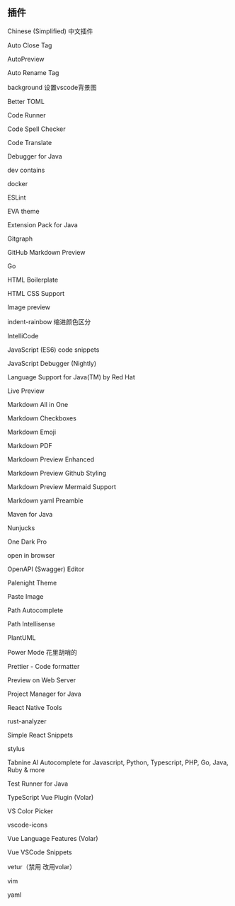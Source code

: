 ## 插件
Chinese (Simplified) 中文插件

Auto Close Tag

AutoPreview

Auto Rename Tag

background  设置vscode背景图

Better TOML

Code Runner

Code Spell Checker

Code Translate

Debugger for Java

dev contains

docker

ESLint

EVA theme

Extension Pack for Java

Gitgraph

GitHub Markdown Preview

Go

HTML Boilerplate

HTML CSS Support

Image preview

indent-rainbow  缩进颜色区分

IntelliCode

JavaScript (ES6) code snippets

JavaScript Debugger (Nightly)

Language Support for Java(TM) by Red Hat

Live Preview

Markdown All in One

Markdown Checkboxes

Markdown Emoji

Markdown PDF

Markdown Preview Enhanced

Markdown Preview Github Styling

Markdown Preview Mermaid Support

Markdown yaml Preamble

Maven for Java

Nunjucks

One Dark Pro

open in browser

OpenAPI (Swagger) Editor

Palenight Theme

Paste Image

Path Autocomplete

Path Intellisense

PlantUML

Power Mode  花里胡哨的

Prettier - Code formatter

Preview on Web Server

Project Manager for Java

React Native Tools

rust-analyzer

Simple React Snippets

stylus

Tabnine AI Autocomplete for Javascript, Python, Typescript, PHP, Go, Java, Ruby & more

Test Runner for Java

TypeScript Vue Plugin (Volar)

VS Color Picker

vscode-icons

Vue Language Features (Volar)

Vue VSCode Snippets

vetur（禁用 改用volar）

vim

yaml
